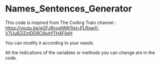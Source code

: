 # Names_Sentences_Generator

This code is inspired from The Coding Train channel : https://youtu.be/eGFJ8vugIWA?list=PLRqwX-V7Uu6ZiZxtDDRCi6uhfTH4FilpH

You can modify it according to your needs.

All the indications of the variables or methods you can change are in the code.
